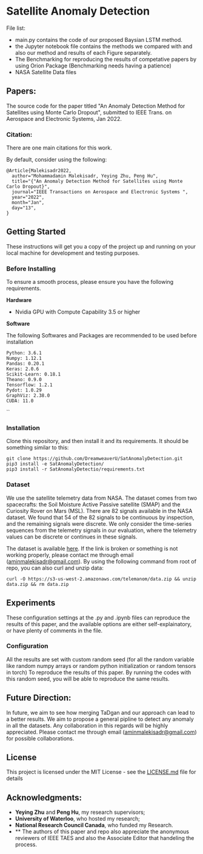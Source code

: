 # Satellite Anomaly Detection

File list:
* main.py contains the code of our proposed Baysian LSTM method.
* the Jupyter notebook file contains the methods we compared with and also our method and results of each Figure separately.
* The Benchmarking for reproducing the results of competative papers by using Orion Package (Benchmarking needs having a patience)
* NASA Satellite Data files


## Papers:
The source code for the paper titled "An Anomaly Detection Method for Satellites using Monte Carlo Dropout", submitted to IEEE Trans. on Aerospace and Electronic Systems, Jan 2022.
### Citation:
There are one main citations for this work.

By default, consider using the following:

```
@Article{Malekisadr2022,
  author="Mohammadamin Malekisadr, Yeying Zhu, Peng Hu",
  title="{"An Anomaly Detection Method for Satellites using Monte Carlo Dropout}",
  journal="IEEE Transactions on Aerospace and Electronic Systems ",
  year="2022",
  month="Jan",
  day="13",
}
```
## Getting Started
These instructions will get you a copy of the project up and running on your local machine for development and testing purposes.

### Before Installing
To ensure a smooth process, please ensure you have the following requirements.

**Hardware**
- Nvidia GPU with Compute Capability 3.5 or higher


**Software**

The following Softwares and Packages are recommended to be used before installation
```
Python: 3.6.1
Numpy: 1.12.1
Pandas: 0.20.1
Keras: 2.0.6
Scikit-Learn: 0.18.1
Theano: 0.9.0
Tensorflow: 1.2.1
Pydot: 1.0.29
GraphViz: 2.38.0
CUDA: 11.0
```
``
### Installation
Clone this repository, and then install it and its requirements. It should be something similar to this:

```
git clone https://github.com/DreamweaverU/SatAnomalyDetection.git
pip3 install -e SatAnomalyDetection/
pip3 install -r SatAnomalyDetectio/requirements.txt
```

### Dataset
We use the satellite telemetry data from NASA. The dataset comes from two spacecrafts: the Soil Moisture Active Passive satellite (SMAP) and the Curiosity Rover on Mars (MSL).
There are 82 signals available in the NASA dataset. We found that 54 of the 82 signals  to be continuous by inspection, and the remaining signals were discrete.  We only consider the time-series sequences from the telemetry signals in our evaluation, where the telemetry values can be discrete or continues in these signals.

The dataset is available [here](https://s3-us-west-2.amazonaws.com/telemanom/data.zip). If the link is broken or something is not working properly, please contact me through email (aminmalekisadr@gmail.com). By using the following command from root of repo, you can also curl and unzip data:
```
curl -O https://s3-us-west-2.amazonaws.com/telemanom/data.zip && unzip data.zip && rm data.zip
```
## Experiments
These configuration settings at the .py and .ipynb files can reproduce the results of this paper, and the available options are either self-explainatory, or have plenty of comments in the file.
### Configuration
All the results are set with custom random seed (for all the random variable like random numpy arrays or random python initialization or random tensors in torch) To reproduce the results of this paper. By running the codes with this random seed, you will be able to reproduce the same results. 

## Future Direction:
In future, we aim to see how merging TaDgan and our approach can lead to a better results. We aim to propose a general pipline to detect any anomaly in all the datasets. Any collaboration in this regards will be highly appreciated. Please contact me through email (aminmalekisadr@gmail.com) for possible collaborations. 
## License
This project is licensed under the MIT License - see the [LICENSE.md](LICENSE.md) file for details
## Acknowledgments:
* **Yeying Zhu** and **Peng Hu**, my research supervisors;
* **University of Waterloo**, who hosted my research;
* **National Research Council Canada**, who funded my Research.
* ** The authors of this paper and repo also appreciate the anonymous reviewers of IEEE TAES and also the Associate Editor that handeling the process.   

